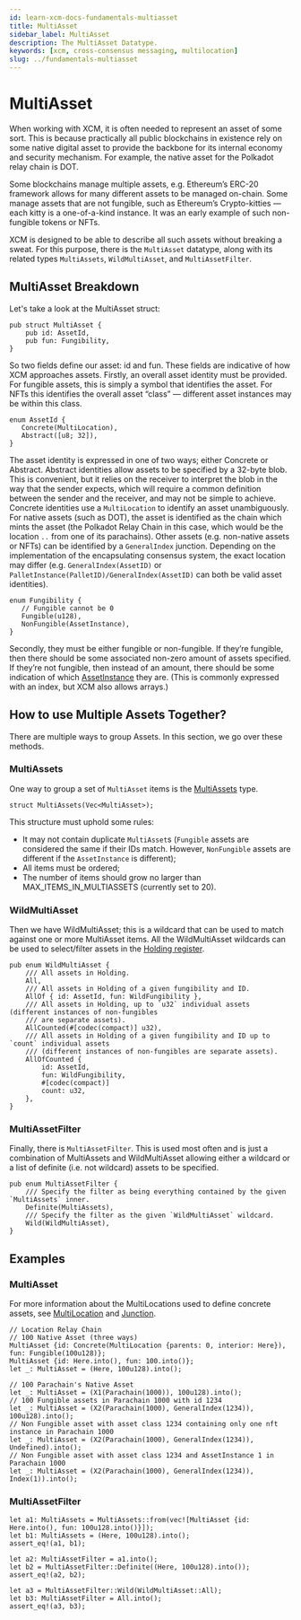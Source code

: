 ```yaml
---
id: learn-xcm-docs-fundamentals-multiasset
title: MultiAsset
sidebar_label: MultiAsset
description: The MultiAsset Datatype.
keywords: [xcm, cross-consensus messaging, multilocation]
slug: ../fundamentals-multiasset
---
```


# MultiAsset

When working with XCM, it is often needed to represent an asset of some sort. This is because
practically all public blockchains in existence rely on some native digital asset to provide the
backbone for its internal economy and security mechanism. For example, the native asset for the
Polkadot relay chain is DOT.

Some blockchains manage multiple assets, e.g. Ethereum’s ERC-20 framework allows for many different
assets to be managed on-chain. Some manage assets that are not fungible, such as Ethereum’s
Crypto-kitties — each kitty is a one-of-a-kind instance. It was an early example of such
non-fungible tokens or NFTs.

XCM is designed to be able to describe all such assets without breaking a sweat. For this purpose,
there is the `MultiAsset` datatype, along with its related types `MultiAssets`, `WildMultiAsset`,
and `MultiAssetFilter`.

## MultiAsset Breakdown

Let's take a look at the MultiAsset struct:

```rust,noplayground
pub struct MultiAsset {
    pub id: AssetId,
    pub fun: Fungibility,
}
```

So two fields define our asset: id and fun. These fields are indicative of how XCM approaches
assets. Firstly, an overall asset identity must be provided. For fungible assets, this is simply a
symbol that identifies the asset. For NFTs this identifies the overall asset “class” — different
asset instances may be within this class.

```rust,noplayground
enum AssetId {
   Concrete(MultiLocation),
   Abstract([u8; 32]),
}
```

The asset identity is expressed in one of two ways; either Concrete or Abstract. Abstract identities
allow assets to be specified by a 32-byte blob. This is convenient, but it relies on the receiver to
interpret the blob in the way that the sender expects, which will require a common definition
between the sender and the receiver, and may not be simple to achieve. Concrete identities use a
`MultiLocation` to identify an asset unambiguously. For native assets (such as DOT), the asset is
identified as the chain which mints the asset (the Polkadot Relay Chain in this case, which would be
the location `..` from one of its parachains). Other assets (e.g. non-native assets or NFTs) can be
identified by a `GeneralIndex` junction. Depending on the implementation of the encapsulating
consensus system, the exact location may differ (e.g. `GeneralIndex(AssetID)` or
`PalletInstance(PalletID)/GeneralIndex(AssetID)` can both be valid asset identities).

```rust,noplayground
enum Fungibility {
   // Fungible cannot be 0
   Fungible(u128),
   NonFungible(AssetInstance),
}
```

Secondly, they must be either fungible or non-fungible. If they’re fungible, then there should be
some associated non-zero amount of assets specified. If they’re not fungible, then instead of an
amount, there should be some indication of which
[AssetInstance](https://paritytech.github.io/polkadot/doc/xcm/v3/enum.AssetInstance.html) they are.
(This is commonly expressed with an index, but XCM also allows arrays.)

## How to use Multiple Assets Together?

There are multiple ways to group Assets. In this section, we go over these methods.

### MultiAssets

One way to group a set of `MultiAsset` items is the
[MultiAssets](https://paritytech.github.io/polkadot/doc/xcm/v3/struct.MultiAssets.html) type.

```rust,noplayground
struct MultiAssets(Vec<MultiAsset>);
```

This structure must uphold some rules:

- It may not contain duplicate `MultiAsset`s (`Fungible` assets are considered the same if their IDs
  match. However, `NonFungible` assets are different if the `AssetInstance` is different);
- All items must be ordered;
- The number of items should grow no larger than MAX_ITEMS_IN_MULTIASSETS (currently set to 20).

### WildMultiAsset

Then we have WildMultiAsset; this is a wildcard that can be used to match against one or more
MultiAsset items. All the WildMultiAsset wildcards can be used to select/filter assets in the
[Holding register](../overview/xcvm.md).

```rust,noplayground
pub enum WildMultiAsset {
    /// All assets in Holding.
    All,
    /// All assets in Holding of a given fungibility and ID.
    AllOf { id: AssetId, fun: WildFungibility },
    /// All assets in Holding, up to `u32` individual assets (different instances of non-fungibles
    /// are separate assets).
    AllCounted(#[codec(compact)] u32),
    /// All assets in Holding of a given fungibility and ID up to `count` individual assets
    /// (different instances of non-fungibles are separate assets).
    AllOfCounted {
        id: AssetId,
        fun: WildFungibility,
        #[codec(compact)]
        count: u32,
    },
}
```

### MultiAssetFilter

Finally, there is `MultiAssetFilter`. This is used most often and is just a combination of
MultiAssets and WildMultiAsset allowing either a wildcard or a list of definite (i.e. not wildcard)
assets to be specified.

```rust,noplayground
pub enum MultiAssetFilter {
    /// Specify the filter as being everything contained by the given `MultiAssets` inner.
    Definite(MultiAssets),
    /// Specify the filter as the given `WildMultiAsset` wildcard.
    Wild(WildMultiAsset),
}
```

## Examples

### MultiAsset

For more information about the MultiLocations used to define concrete assets, see
[MultiLocation](multilocation/README.md) and [Junction](multilocation/junction.md).

```rust,noplayground
// Location Relay Chain
// 100 Native Asset (three ways)
MultiAsset {id: Concrete(MultiLocation {parents: 0, interior: Here}), fun: Fungible(100u128)};
MultiAsset {id: Here.into(), fun: 100.into()};
let _: MultiAsset = (Here, 100u128).into();

// 100 Parachain's Native Asset
let _: MultiAsset = (X1(Parachain(1000)), 100u128).into();
// 100 Fungible assets in Parachain 1000 with id 1234
let _: MultiAsset = (X2(Parachain(1000), GeneralIndex(1234)), 100u128).into();
// Non Fungible asset with asset class 1234 containing only one nft instance in Parachain 1000
let _: MultiAsset = (X2(Parachain(1000), GeneralIndex(1234)), Undefined).into();
// Non Fungible asset with asset class 1234 and AssetInstance 1 in Parachain 1000
let _: MultiAsset = (X2(Parachain(1000), GeneralIndex(1234)), Index(1)).into();
```

### MultiAssetFilter

```rust,noplayground
let a1: MultiAssets = MultiAssets::from(vec![MultiAsset {id: Here.into(), fun: 100u128.into()}]);
let b1: MultiAssets = (Here, 100u128).into();
assert_eq!(a1, b1);

let a2: MultiAssetFilter = a1.into();
let b2 = MultiAssetFilter::Definite((Here, 100u128).into());
assert_eq!(a2, b2);

let a3 = MultiAssetFilter::Wild(WildMultiAsset::All);
let b3: MultiAssetFilter = All.into();
assert_eq!(a3, b3);
```
